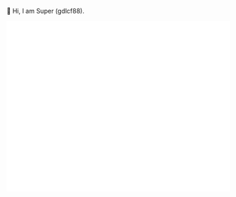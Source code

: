 🌱  Hi, I am Super (gdlcf88).  

![Metrics](https://github.com/gdlcf88/gdlcf88/blob/main/github-metrics.svg)
